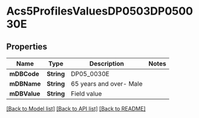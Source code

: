 # Acs5ProfilesValuesDP0503DP050030E

## Properties
Name | Type | Description | Notes
------------ | ------------- | ------------- | -------------
**mDBCode** | **String** | DP05_0030E | 
**mDBName** | **String** | 65 years and over- Male | 
**mDBValue** | **String** | Field value | 

[[Back to Model list]](../README.md#documentation-for-models) [[Back to API list]](../README.md#documentation-for-api-endpoints) [[Back to README]](../README.md)


